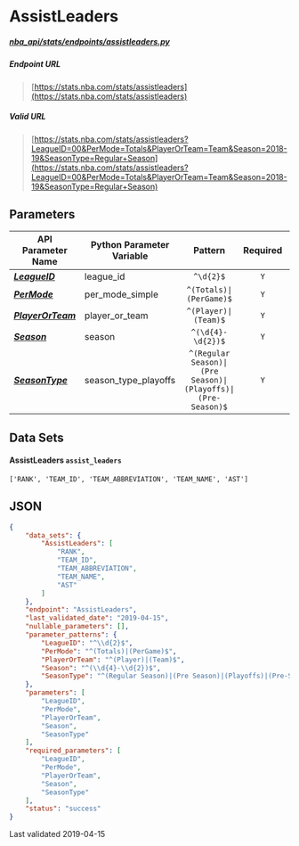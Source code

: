 # AssistLeaders
##### [nba_api/stats/endpoints/assistleaders.py](https://github.com/swar/nba_api/blob/master/nba_api/stats/endpoints/assistleaders.py)

##### Endpoint URL
>[https://stats.nba.com/stats/assistleaders](https://stats.nba.com/stats/assistleaders)

##### Valid URL
>[https://stats.nba.com/stats/assistleaders?LeagueID=00&PerMode=Totals&PlayerOrTeam=Team&Season=2018-19&SeasonType=Regular+Season](https://stats.nba.com/stats/assistleaders?LeagueID=00&PerMode=Totals&PlayerOrTeam=Team&Season=2018-19&SeasonType=Regular+Season)

## Parameters
API Parameter Name | Python Parameter Variable | Pattern | Required | Nullable
------------ | ------------ | :-----------: | :---: | :---:
[_**LeagueID**_](https://github.com/swar/nba_api/blob/master/docs/nba_api/stats/library/parameters.md#LeagueID) | league_id | `^\d{2}$` | `Y` |  | 
[_**PerMode**_](https://github.com/swar/nba_api/blob/master/docs/nba_api/stats/library/parameters.md#PerMode) | per_mode_simple | `^(Totals)\|(PerGame)$` | `Y` |  | 
[_**PlayerOrTeam**_](https://github.com/swar/nba_api/blob/master/docs/nba_api/stats/library/parameters.md#PlayerOrTeam) | player_or_team | `^(Player)\|(Team)$` | `Y` |  | 
[_**Season**_](https://github.com/swar/nba_api/blob/master/docs/nba_api/stats/library/parameters.md#Season) | season | `^(\d{4}-\d{2})$` | `Y` |  | 
[_**SeasonType**_](https://github.com/swar/nba_api/blob/master/docs/nba_api/stats/library/parameters.md#SeasonType) | season_type_playoffs | `^(Regular Season)\|(Pre Season)\|(Playoffs)\|(Pre-Season)$` | `Y` |  | 

## Data Sets
#### AssistLeaders `assist_leaders`
```text
['RANK', 'TEAM_ID', 'TEAM_ABBREVIATION', 'TEAM_NAME', 'AST']
```


## JSON
```json
{
    "data_sets": {
        "AssistLeaders": [
            "RANK",
            "TEAM_ID",
            "TEAM_ABBREVIATION",
            "TEAM_NAME",
            "AST"
        ]
    },
    "endpoint": "AssistLeaders",
    "last_validated_date": "2019-04-15",
    "nullable_parameters": [],
    "parameter_patterns": {
        "LeagueID": "^\\d{2}$",
        "PerMode": "^(Totals)|(PerGame)$",
        "PlayerOrTeam": "^(Player)|(Team)$",
        "Season": "^(\\d{4}-\\d{2})$",
        "SeasonType": "^(Regular Season)|(Pre Season)|(Playoffs)|(Pre-Season)$"
    },
    "parameters": [
        "LeagueID",
        "PerMode",
        "PlayerOrTeam",
        "Season",
        "SeasonType"
    ],
    "required_parameters": [
        "LeagueID",
        "PerMode",
        "PlayerOrTeam",
        "Season",
        "SeasonType"
    ],
    "status": "success"
}
```

Last validated 2019-04-15